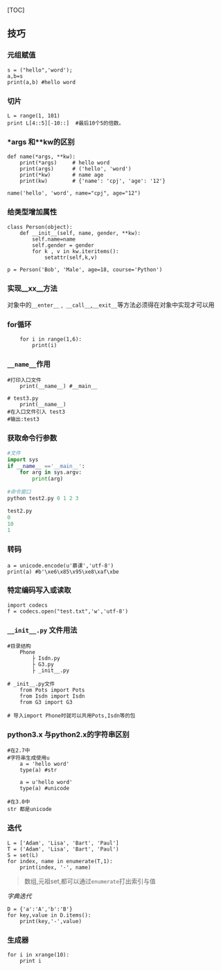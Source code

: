 [TOC]

## 技巧

### 元组赋值

    s = ("hello",'word');
    a,b=s
    print(a,b) #hello word
    
### 切片

	L = range(1, 101)
    print L[4::5][-10::]  #最后10个5的倍数。
    
### *args 和**kw的区别
```
def name(*args, **kw):
    print(*args)     # hello word
    print(args)      # ('hello', 'word') 
    print(*kw)       # name age
    print(kw)        # {'name': 'cpj', 'age': '12'}
	
name('hello', 'word', name="cpj", age="12")
```
### 给类型增加属性

```
class Person(object):
    def __init__(self, name, gender, **kw):
        self.name=name
        self.gender = gender
        for k , v in kw.iteritems():
            setattr(self,k,v)
                        
p = Person('Bob', 'Male', age=18, course='Python')
```
### 实现__xx__方法

对象中的`__enter__` ,` __call__`,`__exit__`等方法必须得在对象中实现才可以用

### for循环
```
    for i in range(1,6):
        print(i)
```

### `__name__`作用

	#打印入口文件
		print(__name__) #__main__
        
	# test3.py 
		print(__name__)
    #在入口文件引入 test3
    #输出:test3

### 获取命令行参数

```python
#文件
import sys
if __name__ =='__main__':
    for arg in sys.argv:
        print(arg)
        
#命令窗口
python test2.py 0 1 2 3 

test2.py
0
10
1
```

### 转码

    a = unicode.encode(u'慕课','utf-8')
    print(a) #b'\xe6\x85\x95\xe8\xaf\xbe
    
### 特定编码写入或读取

	import codecs
    f = codecs.open("test.txt",'w','utf-8')
    
### `__init__.py` 文件用法
```
#目录结构
	Phone
        ├ Isdn.py 	
        ├ G3.py 	
        ├ _init__.py
        
# _init__.py文件
    from Pots import Pots
    from Isdn import Isdn
    from G3 import G3
    
# 导入import Phone时就可以共用Pots,Isdn等的包
```
### python3.x 与python2.x的字符串区别
    #在2.7中
    #字符串生成使用u
        a = 'hello word'
        type(a) #str
        
        a = u'hello word'
        type(a) #unicode

   	#在3.0中
    str 都是unicode
    
### 迭代
```
L = ['Adam', 'Lisa', 'Bart', 'Paul']	
T = ('Adam', 'Lisa', 'Bart', 'Paul')
S = set(L)
for index, name in enumerate(T,1):
    print(index, '-', name)
```
> 数组,元祖set,都可以通过`enumerate`打出索引与值

*字典迭代*
```
D = {'a':'A','b':'B'}
for key,value in D.items():
    print(key,'-',value)
```
### 生成器
```
for i in xrange(10):
    print i 
```     